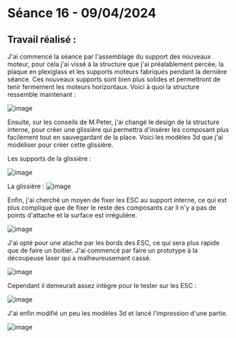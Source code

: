 # **Séance 16 - 09/04/2024**
## Travail réalisé :
J'ai commencé la séance par l'assemblage du support des nouveaux moteur, pour cela j'ai vissé à la structure que j'ai préalablement percée, la plaque en plexiglass et les supports moteurs fabriqués pendant la dernière séance. Ces nouveaux supports sont bien plus solides et permettront de tenir fermement les moteurs horizontaux. Voici à quoi la structure ressemble maintenant :

![image](https://github.com/TibaudoRomain/ProjetAR/assets/146826729/2997f6d8-541d-4d32-99df-fb51363b0285)

Ensuite, sur les conseils de M.Peter, j'ai changé le design de la structure interne, pour créer une glissière qui permettra d'insérer les composant plus facilement tout en sauvegardant de la place. Voici les modèles 3d que j'ai modéliser pour créer cette glissière.

Les supports de la glissière :

![image](https://github.com/TibaudoRomain/ProjetAR/assets/146826729/ea9ef542-087b-4f4d-94a5-3c1a767eae95)

La glissière :
![image](https://github.com/TibaudoRomain/ProjetAR/assets/146826729/f13a8de6-16a6-4962-81e2-42dea756c4ee)

Enfin, j'ai cherché un moyen de fixer les ESC au support interne, ce qui est plus compliqué que de fixer le reste des composants car il n'y a pas de points d'attache et la surface est irrégulière.

![image](https://github.com/TibaudoRomain/ProjetAR/assets/146826729/ac6901ce-8a7b-4fc9-a6e9-9a9cb895df0d)

J'ai opté pour une atache par les bords des ESC, ce qui sera plus rapide que de faire un boitier. J'ai commencé par faire un prototype à la découpeuse laser qui a malheureusemant cassé.

![image](https://github.com/TibaudoRomain/ProjetAR/assets/146826729/cae3fd74-b4a8-418e-a802-626db5851a31)

Cependant il demeurait assez intègre pour le tester sur les ESC :

![image](https://github.com/TibaudoRomain/ProjetAR/assets/146826729/3e988b6c-771e-4371-ba29-1648192247ab)

J'ai enfin modifié un peu les modèles 3d et lancé l'impression d'une partie. 

![image](https://github.com/TibaudoRomain/ProjetAR/assets/146826729/08a9dabf-899e-40b2-b09b-abd48476ae52)

